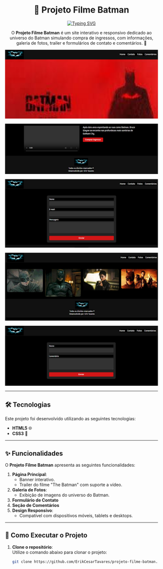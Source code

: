 <h1 align="center">🎥 Projeto Filme Batman</h1>

<div align="center">
  <a href="https://git.io/typing-svg">
    <img src="https://readme-typing-svg.demolab.com?font=Roboto&size=24&duration=2000&pause=500&color=F1C40F&center=true&vCenter=true&width=435&lines=Bem-vindo+ao+Portal+do+Batman!;Explore%2C+assista+e+interaja+🦇" alt="Typing SVG" />
  </a>
</div>

<p align="center">
  O <b>Projeto Filme Batman</b> é um site interativo e responsivo dedicado ao universo do Batman simulando compra de ingressos, com informações, galeria de fotos, trailer e formulários de contato e comentários. 🦇
</p>

<p align="center">
  <img src="https://github.com/ErikCesarTavares/projeto-filme-batman/blob/main/principal%20(1).png?raw=true" alt="Página principal 1" width="600px">
</p>
<p align="center">
  <img src="https://github.com/ErikCesarTavares/projeto-filme-batman/blob/main/principal%20(2).png?raw=true" alt="Página principal 2" width="600px">
</p>
<p align="center">
  <img src="https://github.com/ErikCesarTavares/projeto-filme-batman/blob/main/principal%20(3).png?raw=true" alt="Página principal 3" width="600px">
</p>
<p align="center">
  <img src="https://github.com/ErikCesarTavares/projeto-filme-batman/blob/main/principal%20(4).png?raw=true" alt="Página principal 4" width="600px">
</p>
<p align="center">
  <img src="https://github.com/ErikCesarTavares/projeto-filme-batman/blob/main/principal%20(5).png?raw=true" alt="Página principal 5" width="600px">
</p>

---

## 🛠 Tecnologias

Este projeto foi desenvolvido utilizando as seguintes tecnologias:

- **HTML5** 🌐  
- **CSS3** 🎨  

---

## ✨ Funcionalidades

O **Projeto Filme Batman** apresenta as seguintes funcionalidades:  

1. **Página Principal**:
   - Banner interativo.
   - Trailer do filme "The Batman" com suporte a vídeo.  
2. **Galeria de Fotos**:
   - Exibição de imagens do universo do Batman.  
3. **Formulário de Contato**
4. **Seção de Comentários**
5. **Design Responsivo**:
   - Compatível com dispositivos móveis, tablets e desktops.  

---

## 🚀 Como Executar o Projeto

1. **Clone o repositório**:  
   Utilize o comando abaixo para clonar o projeto:  

   ```bash
   git clone https://github.com/ErikCesarTavares/projeto-filme-batman.git
